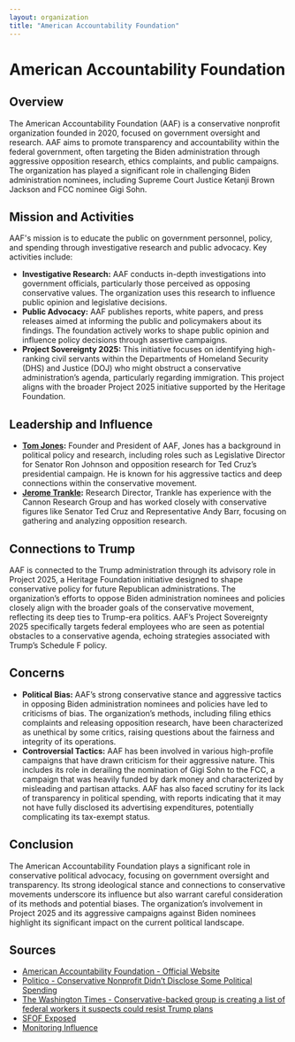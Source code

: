 ```yaml
---
layout: organization
title: "American Accountability Foundation"
---
```


# American Accountability Foundation

## Overview
The American Accountability Foundation (AAF) is a conservative nonprofit organization founded in 2020, focused on government oversight and research. AAF aims to promote transparency and accountability within the federal government, often targeting the Biden administration through aggressive opposition research, ethics complaints, and public campaigns. The organization has played a significant role in challenging Biden administration nominees, including Supreme Court Justice Ketanji Brown Jackson and FCC nominee Gigi Sohn.

## Mission and Activities
AAF's mission is to educate the public on government personnel, policy, and spending through investigative research and public advocacy. Key activities include:
- **Investigative Research:** AAF conducts in-depth investigations into government officials, particularly those perceived as opposing conservative values. The organization uses this research to influence public opinion and legislative decisions.
- **Public Advocacy:** AAF publishes reports, white papers, and press releases aimed at informing the public and policymakers about its findings. The foundation actively works to shape public opinion and influence policy decisions through assertive campaigns.
- **Project Sovereignty 2025:** This initiative focuses on identifying high-ranking civil servants within the Departments of Homeland Security (DHS) and Justice (DOJ) who might obstruct a conservative administration’s agenda, particularly regarding immigration. This project aligns with the broader Project 2025 initiative supported by the Heritage Foundation.

## Leadership and Influence
- **[Tom Jones](https://www.washingtontimes.com/news/2024/jun/24/american-accountability-foundation-creates-list-of/):** Founder and President of AAF, Jones has a background in political policy and research, including roles such as Legislative Director for Senator Ron Johnson and opposition research for Ted Cruz’s presidential campaign. He is known for his aggressive tactics and deep connections within the conservative movement.
- **[Jerome Trankle](https://www.monitoringinfluence.org/org/american-accountability-foundation/):** Research Director, Trankle has experience with the Cannon Research Group and has worked closely with conservative figures like Senator Ted Cruz and Representative Andy Barr, focusing on gathering and analyzing opposition research.

## Connections to Trump
AAF is connected to the Trump administration through its advisory role in Project 2025, a Heritage Foundation initiative designed to shape conservative policy for future Republican administrations. The organization’s efforts to oppose Biden administration nominees and policies closely align with the broader goals of the conservative movement, reflecting its deep ties to Trump-era politics. AAF’s Project Sovereignty 2025 specifically targets federal employees who are seen as potential obstacles to a conservative agenda, echoing strategies associated with Trump’s Schedule F policy.

## Concerns
- **Political Bias:** AAF’s strong conservative stance and aggressive tactics in opposing Biden administration nominees and policies have led to criticisms of bias. The organization’s methods, including filing ethics complaints and releasing opposition research, have been characterized as unethical by some critics, raising questions about the fairness and integrity of its operations.
- **Controversial Tactics:** AAF has been involved in various high-profile campaigns that have drawn criticism for their aggressive nature. This includes its role in derailing the nomination of Gigi Sohn to the FCC, a campaign that was heavily funded by dark money and characterized by misleading and partisan attacks. AAF has also faced scrutiny for its lack of transparency in political spending, with reports indicating that it may not have fully disclosed its advertising expenditures, potentially complicating its tax-exempt status.

## Conclusion
The American Accountability Foundation plays a significant role in conservative political advocacy, focusing on government oversight and transparency. Its strong ideological stance and connections to conservative movements underscore its influence but also warrant careful consideration of its methods and potential biases. The organization’s involvement in Project 2025 and its aggressive campaigns against Biden nominees highlight its significant impact on the current political landscape.

## Sources
- [American Accountability Foundation - Official Website](https://americanaccountabilityfoundation.com)
- [Politico - Conservative Nonprofit Didn’t Disclose Some Political Spending](https://www.politico.com/news/2024/03/22/american-accountability-foundation-lobbying-political-spending-00148510)
- [The Washington Times - Conservative-backed group is creating a list of federal workers it suspects could resist Trump plans](https://www.washingtontimes.com/news/2024/jun/24/american-accountability-foundation-creates-list-of/)
- [SFOF Exposed](https://sfofexposed.org/american-accountability-foundation/)
- [Monitoring Influence](https://www.monitoringinfluence.org/org/american-accountability-foundation/)
